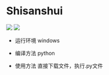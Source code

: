 # Shisanshui
![](https://img.shields.io/badge/language-python-blue)
[![](https://img.shields.io/badge/code%20quality-A-green)](https://app.codacy.com/manual/Yaobink/Shisanshui/dashboard?bid=14710957)

- 运行环境
windows

- 编译方法
python

- 使用方法
直接下载文件，执行.py文件
